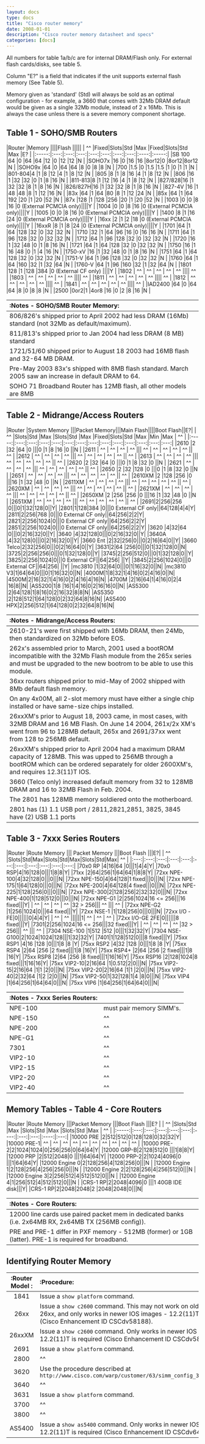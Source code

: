 ```yaml
---
layout: docs
type: docs
title: "Cisco router memory"
date: 2008-01-01
description: "Cisco router memory datasheet and specs"
categories: [docs]
---
```

All numbers for table 1a/b/c are for internal DRAM/Flash only.
For external flash cards/disks, see table 5.

Column "E?" is a field that indicates if the unit supports external flash memory (See Table 5).

Memory given as 'standard' (Std) will always be sold as an optimal configuration - for example, a 3660 that comes with
32Mb DRAM default would be given as a single 32Mb module, instead of 2 x 16Mb.
This is always the case unless there is a severe memory component shortage.

## Table 1 - SOHO/SMB Routers

|Router |Memory              ||||Flash                       |||||
| ^^    |Fixed|Slots|Std  |Max  |Fixed|Slots|Std  |Max   |E?     |
|:-----:|:---:|:---:|:---:|:---:|:---:|:---:|:---:|:----:|:-----:|
|SB 100 |64   |0    |64   |64   |12   |0    |12   |12    |N      |
|SOHO7x |16   |0    |16   |16   |8or12|0    |8or12|8or12 |N      |
|SOHO9x |64   |0    |64   |64   |8    |0    |8    |8     |N      |
|700    |1.5  |0    |1.5  |1.5  |1    |0    |1    |1     |N      |
|801-804|4    |1    |8    |12   |4    |1    |8    |12    |N      |
|805    |8    |1    |8    |16   |4    |1    |8    |12    |N      |
|806    |16   |1    |32   |32   |0    |1    |8    |16    |N      |
|811-813|8    |1    |12   |16   |4    |1    |8    |12    |N      |
|827/828|16   |1    |32   |32   |8    |1    |8    |16    |N      |
|826/827H|16  |1    |32   |32   |8    |1    |8    |16    |N      |
|827-4V |16   |1    |48   |48   |8    |1    |12   |16    |N      |
|83x    |64   |1    |64   |80   |8    |1    |12   |24    |N      |
|85x    |64   |1    |64   |192  |20   |1    |20   |52    |N      |
|87x    |128  |1    |128  |256  |20   |1    |20   |52    |N      |
|1003    |0   |0    |8    |16   |0 (External PCMCIA only)||||Y   |
|1004    |0   |0    |8    |16   |0 (External PCMCIA only)||||Y   |
|1005    |0   |0    |8    |16   |0 (External PCMCIA only)||||Y   |
|1400    |8   |1    |16   |24   |0 (External PCMCIA only)||||Y   |
|16xx    |2   |1    |2    |18   |0 (External PCMCIA only)||||Y   |
|16xxR   |8   |1    |8    |24   |0 (External PCMCIA only)||||Y   |
|1701    |64  |1    |64   |128  |32   |0    |32   |32    |N      |
|1710    |32  |1    |64   |96   |16   |0    |16   |16    |N      |
|1711    |64  |1    |96   |128  |32   |0    |32   |32    |N      |
|1712    |64  |1    |96   |128  |32   |0    |32   |32    |N      |
|1720    |16  |1    |32   |48   |0    |1    |8    |16    |N      |
|1721    |64  |1    |64   |128  |32   |0    |32   |32    |N      |
|1750    |16  |1    |16   |48   |0    |1    |4    |16    |N      |
|1750-xV |16  |1    |32   |48   |0    |1    |8    |16    |N      |
|1751    |64  |1    |64   |128  |32   |0    |32   |32    |N      |
|1751-V  |64  |1    |96   |128  |32   |0    |32   |32    |N      |
|1760    |64  |1    |64   |160  |32   |1    |32   |64    |N      |
|1760-V  |64  |1    |96   |160  |32   |1    |32   |64    |N      |
|1801    |128 |1    |128  |384  |0 (External CF only)    ||||Y   |
|1802    | ^^ | ^^  | ^^  | ^^  | ^^                     |||| ^^ |
|1803    | ^^ | ^^  | ^^  | ^^  | ^^                     |||| ^^ |
|1811    | ^^ | ^^  | ^^  | ^^  | ^^                     |||| ^^ |
|1812    | ^^ | ^^  | ^^  | ^^  | ^^                     |||| ^^ |
|1841    | ^^ | ^^  | ^^  | ^^  | ^^                     |||| ^^ |
|IAD2400 |64  |0    |64   |64   |8    |0    |8    |8     |N      |
|2500    |0or2|1    |4or8 |16   |0    |2    |8    |16    |N      |

|:Notes - SOHO/SMB Router Memory:|
|:---|
|806/826's shipped prior to April 2002 had less DRAM (16Mb) standard (not 32Mb as default/maximum).|
|811/813's shipped prior to Jan 2004 had less DRAM (8 MB) standard |
|1721/51/60 shipped prior to August 18 2003 had 16MB flash and 32-64 MB DRAM.|
|Pre-May 2003 83x's shipped with 8MB flash standard. March 2005 saw an increase in default DRAM to 64.|
|SOHO 71 Broadband Router has 12MB flash, all other models are 8MB|

## Table 2 - Midrange/Access Routers

|Router |System Memory |||Packet Memory|||Main Flash||||Boot Flash||E?|
| ^^    |Slots|Std  |Max  |Slots|Std  |Max  |Fixed|Slots|Std  |Max  |Min  |Max  | ^^  |
|:-----:|:---:|:---:|:---:|:---:|:---:|:---:|:---:|:---:|:---:|:---:|:---:|:---:|:---:|
|2610   |2    |32   |64   |0              |||0    |1    |8    |16   |0         ||N    |
|2611   | ^^  | ^^  | ^^  | ^^            ||| ^^  | ^^  | ^^  | ^^  | ^^       || ^^  |
|2612   | ^^  | ^^  | ^^  | ^^            ||| ^^  | ^^  | ^^  | ^^  | ^^       || ^^  |
|2613   | ^^  | ^^  | ^^  | ^^            ||| ^^  | ^^  | ^^  | ^^  | ^^       || ^^  |
|2620   |2    |32   |64   |0              |||0    |1    |8    |32   |0         ||N    |
|2621   | ^^  | ^^  | ^^  | ^^            ||| ^^  | ^^  | ^^  | ^^  | ^^       || ^^  |
|2650   |2    |32   |128  |0              |||0    |1    |8    |32   |0         ||N    |
|2651   | ^^  | ^^  | ^^  | ^^            ||| ^^  | ^^  | ^^  | ^^  | ^^       || ^^  |
|2610XM |2    |128  |256  |0              |||16   |1    |32   |48   |0         ||N    |
|2611XM | ^^  | ^^  | ^^  | ^^            ||| ^^  | ^^  | ^^  | ^^  | ^^       || ^^  |
|2620XM | ^^  | ^^  | ^^  | ^^            ||| ^^  | ^^  | ^^  | ^^  | ^^       || ^^  |
|2621XM | ^^  | ^^  | ^^  | ^^            ||| ^^  | ^^  | ^^  | ^^  | ^^       || ^^  |
|2650XM |2    |256  |256  |0              |||16   |1    |32   |48   |0         ||N    |
|2651XM | ^^  | ^^  | ^^  | ^^            ||| ^^  | ^^  | ^^  | ^^  | ^^       || ^^  |
|2691|2|256|256 |0|||0|1|32|128|0||Y|
|2801|1|128|384 |0|||0 External CF only||64|128|4|4|Y|
|2811|2|256|768 |0|||0 External CF only||64|256|2|2|Y|
|2821|2|256|1024|0|||0 External CF only||64|256|2|2|Y|
|2851|2|256|1024|0|||0 External CF only||64|256|2|2|Y|
|3620      |4|32|64 |0|||0|2|16|32|0||Y|
|3640      |4|32|128|0|||0|2|16|32|0||Y|
|3640A     |4|32|128|0|||0|2|16|32|0||Y|
|3660 Ent  |2|32|256|0|||0|2|16|64|0||Y|
|3660 Telco|2|32|256|0|||0|2|16|64|0||Y|
|3631|2|64 |256|0|||0|1|32|128|0||N|
|3725|2|256|256|0|||0|1|32|128|0||Y|
|3745|2|256|512|0|||0|1|32|128|0||Y|
|3825|2|256|1024|0|||0 External CF||64|256| ||Y|
|3845|2|256|1024|0|||0 External CF||64|256| ||Y|
|mc3810   |1|32|64|0|||0|1|16|32|0||N|
|mc3810 V3|1|64|64|0|||0|1|16|32|0||N|
|4000M|1|8|32|1|4|16|0|2|4|16|0||N|
|4500M|2|16|32|1|4|16|0|2|4|16|4|16|N|
|4700M |2|16|64|1|4|16|0|2|4 |16|8||N|
|AS5200|1|8 |16|1|4|16|0|2|16|16|0||N|
|AS5300    |2|64|128|1|8|16|0|2|16|32|8|8|N|
|AS5350    |2|128|512|1|64|128|0|2|32|64|8|16|N|
|AS5400 HPX|2|256|512|1|64|128|0|2|32|64|8|16|N|

|:Notes - Midrange/Access Routers:|
|:---|
|2610-21's were first shipped with 16Mb DRAM, then 24Mb, then standardized on 32Mb before EOS.|
|262x's assembled prior to March, 2001 used a bootROM incompatible with the 32Mb Flash module from the 265x series and must be upgraded to the new bootrom to be able to use this module.|
|36xx routers shipped prior to mid-May of 2002 shipped with 8Mb default flash memory.|
|On any 4x00M, all 2-slot memory must have either a single chip installed or have same-size chips installed.|
|26xxXM's prior to August 18, 2003 came, in most cases, with 32MB DRAM and 16 MB Flash. On June 14 2004, 261x/2x XM's went from 96 to 128MB default, 265x and 2691/37xx went from 128 to 256MB default.|
|26xxXM's shipped prior to April 2004 had a maximum DRAM capacity of 128MB. This was upped to 256MB through a bootROM which can be ordered separately for older 2600XM's, and requires 12.3(11)T IOS.|
|3660 (Telco only) increased default memory from 32 to 128MB DRAM and 16 to 32MB Flash in Feb. 2004.|
|The 2801 has 128MB memory soldiered onto the motherboard.|
|2801 has (1) 1.1 USB port / 2811,2821,2851, 3825, 3845 have (2) USB 1.1 ports|

## Table 3 - 7xxx Series Routers

|Router |Route Memory ||| Packet Memory |||Boot Flash |||E?|
| ^^    |Slots|Std|Max|Slots|Std|Max|Slots|Std|Max| ^^ |
|:---:|:---:|:---:|:---:|:---:|:---:|:---:|:---:|:---:|:---:|:---:|
|70x0 RP |4|16|64 |0|||1|4|4|Y|
|70x0 RSP|4|16|128|0|||1|8|8|Y|
|71xx    |2|64|256|1|64|64|1|8|8|Y|
|72xx NPE-100|4|32|128|0|||0|||N|
|72xx NPE-150|4|64|128|1 fixed|||0|||N|
|72xx NPE-175|1|64|128|0|||0|||N|
|72xx NPE-200|4|64|128|4 fixed|||0|||N|
|72xx NPE-225|1|128|256|0|||0|||N|
|72xx NPE-300|2|128|256|2|32|32|0|||N|
|72xx NPE-400|1|128|512|0|||0|||N|
|72xx NPE-G1 |2|256|1024|16 <= 256|||16 fixed|||Y|
| ^^         | ^^ | ^^ | ^^ |32 > 256||| ^^ ||| ^^ |
|72xx NPE-G2 |1|256|1024|0|||64 fixed|||Y|
|72xx NSE-1  |1|128|256|0|||0|||N|
|72xx I/O -FE|0||||||0|4|4|Y|
| ^^ | ^^ ||||||1| ^^ | ^^ | ^^ |
|72xx I/O-GE 2FE|0||||||8 fixed|||Y|
|7301|2|256|1024|16 <= 256|||32 fixed|||Y|
| ^^ | ^^ | ^^ | ^^ |32 > 256||| ^^ ||| ^^ |
|7304 NSE-100 |1|512 |512 |0|||1|32|32|Y|
|7304 NSE-G100|2|1024|1024|128|||1|32|32|Y|
|7401|1|128|512|0|||8 fixed|||Y|
|75xx RSP1   |4|16 |128 |0|||1|8 |8 |Y|
|75xx RSP2   |4|32 |128 |0|||1|8 |8 |Y|
|75xx RSP4   |2|64 |256 |2 fixed|||1|8 |16|Y|
|75xx RSP4+  |2|64 |256 |2 fixed|||1|8 |16|Y|
|75xx RSP8   |2|64 |256 |8 fixed|||1|16|16|Y|
|75xx RSP16  |2|128|1024|8 fixed|||1|16|16|Y|
|75xx VIP2-10|2|16|64 |1|0.512|2|0|||N|
|75xx VIP2-15|2|16|64 |1|1 |2|0|||N|
|75xx VIP2-20|2|16|64 |1|1 |2|0|||N|
|75xx VIP2-40|2|32|64 |1|2 |2|0|||N|
|75xx VIP2-50|1|32|128|1|4 |8|0|||N|
|75xx VIP4   |1|64|256|1|64|64|0|||N|
|75xx VIP6   |1|64|256|1|64|64|0|||N|

|:Notes - 7xxx Series Routers:  ||
|:------|:-----------------------|
|NPE-100|must pair memory SIMM's.|
|NPE-150| ^^                     |
|NPE-200| ^^                     |
|NPE-G1 | ^^                     |
|7301   | ^^                     |
|VIP2-10| ^^                     |
|VIP2-15| ^^                     |
|VIP2-20| ^^                     |
|VIP2-40| ^^                     |

## Memory Tables - Table 4 - Core Routers

|Router |Route Memory   |||Packet Memory   |||Boot Flash      |||E?   |
| ^^    |Slots|Std  |Max  |Slots|Std  |Max   |Slots|Std  |Max   | ^^  |
|:-----:|:---:|:---:|:---:|:---:|:---:|:----:|:---:|:---:|:----:|:---:|
|10000 PRE  |2|512|512|0|128|128|0|32|32|Y|
|10000 PRE-1| ^^ | ^^ | ^^ | ^^ | ^^ | ^^ | ^^ | ^^ | ^^ | ^^ |
|10000 PRE-2|2|1024|1024|0|256|256|0|64|64|Y|
|12000 GRP-B|2|128|512|0 |||1|8|8|Y|
|12000 PRP  |2|512|2048|0 |||1|64|64|Y|
|12000 PRP-2|2|1024|4096|0 |||1|64|64|Y|
|12000 Engine 0|2|128|256|4|128|256|0|||N |
|12000 Engine 1|2|128|256|4|256|256|0|||N |
|12000 Engine 2|2|128|256|4|256|512|0|||N |
|12000 Engine 3|2|256|512|4|512|512|0|||N |
|12000 Engine 4|1|256|512|4|512|512|0|||N |
|CRS-1 RP|2|2048|4096|0 |||1 40GB IDE disk|||Y|
|CRS-1 RP|2|2048|2048|2 |2048|2048|0|||N|

|:Notes - Core Routers:|
|:---|
|12000 line cards use paired packet mem in dedicated banks (i.e. 2x64MB RX, 2x64MB TX (256MB config)).|
|PRE and PRE-1 differ in PXF memory - 512MB (former) or 1GB (latter). PRE-1 is required for broadband.|

## Identifying Router Memory

|:Router Model :|:Procedure:|
|:-------------:|:---|
|1841           |Issue a ``show platform`` command.|
|26xx           |Issue a ``show c2600`` command. This may not work on older models of 26xx, and only works in newer IOS images - 12.2(11)T is required (Cisco Enhancement ID CSCdv58188).|
|26xxXM         |Issue a ``show c2600`` command. Only works in newer IOS images - 12.2(11)T is required (Cisco Enhancement ID CSCdv58188).|
|2691           |Issue a ``show platform`` command.|
|2800           | ^^ |
|3620           |Use the procedure described at ``http://www.cisco.com/warp/customer/63/simm_config_3620_3640.html``|
|3640           | ^^ |
|3631           |Issue a ``show platform`` command.|
|3700           | ^^ |
|3800           | ^^ |
|AS5400         |Issue a ``show as5400`` command. Only works in newer IOS images - 12.2(11)T is required (Cisco Enhancement ID CSCdv64625).|
